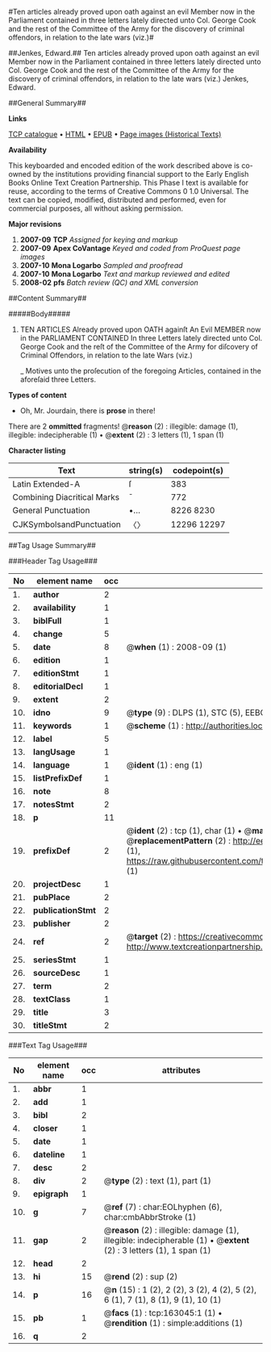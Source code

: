 #Ten articles already proved upon oath against an evil Member now in the Parliament contained in three letters lately directed unto Col. George Cook and the rest of the Committee of the Army for the discovery of criminal offendors, in relation to the late wars (viz.)#

##Jenkes, Edward.##
Ten articles already proved upon oath against an evil Member now in the Parliament contained in three letters lately directed unto Col. George Cook and the rest of the Committee of the Army for the discovery of criminal offendors, in relation to the late wars (viz.)
Jenkes, Edward.

##General Summary##

**Links**

[TCP catalogue](http://www.ota.ox.ac.uk/tcp/)  • 
[HTML](http://tei.it.ox.ac.uk/tcp/Texts-HTML/free/A87/A87545.html)  • 
[EPUB](http://tei.it.ox.ac.uk/tcp/Texts-EPUB/free/A87/A87545.epub) • 
[Page images (Historical Texts)](https://data.historicaltexts.jisc.ac.uk/view?pubId=eebo-99869940e&pageId=eebo-99869940e-163045-1)

**Availability**

This keyboarded and encoded edition of the
	       work described above is co-owned by the institutions
	       providing financial support to the Early English Books
	       Online Text Creation Partnership. This Phase I text is
	       available for reuse, according to the terms of Creative
	       Commons 0 1.0 Universal. The text can be copied,
	       modified, distributed and performed, even for
	       commercial purposes, all without asking permission.

**Major revisions**

1. __2007-09__ __TCP__ *Assigned for keying and markup*
1. __2007-09__ __Apex CoVantage__ *Keyed and coded from ProQuest page images*
1. __2007-10__ __Mona Logarbo__ *Sampled and proofread*
1. __2007-10__ __Mona Logarbo__ *Text and markup reviewed and edited*
1. __2008-02__ __pfs__ *Batch review (QC) and XML conversion*

##Content Summary##

#####Body#####

1. TEN ARTICLES Already proved upon OATH againſt An Evil MEMBER now in the PARLIAMENT CONTAINED In three Letters lately directed unto Col. George Cook and the reſt of the Committee of the Army for diſcovery of Criminal Offendors, in relation to the late Wars (viz.)

    _ Motives unto the proſecution of the foregoing Articles, contained in the aforeſaid three Letters.

**Types of content**

  * Oh, Mr. Jourdain, there is **prose** in there!

There are 2 **ommitted** fragments! 
 @__reason__ (2) : illegible: damage (1), illegible: indecipherable (1)  •  @__extent__ (2) : 3 letters (1), 1 span (1)

**Character listing**


|Text|string(s)|codepoint(s)|
|---|---|---|
|Latin Extended-A|ſ|383|
|Combining             Diacritical Marks|̄|772|
|General Punctuation|•…|8226 8230|
|CJKSymbolsandPunctuation|〈〉|12296 12297|

##Tag Usage Summary##

###Header Tag Usage###

|No|element name|occ|attributes|
|---|---|---|---|
|1.|__author__|2||
|2.|__availability__|1||
|3.|__biblFull__|1||
|4.|__change__|5||
|5.|__date__|8| @__when__ (1) : 2008-09 (1)|
|6.|__edition__|1||
|7.|__editionStmt__|1||
|8.|__editorialDecl__|1||
|9.|__extent__|2||
|10.|__idno__|9| @__type__ (9) : DLPS (1), STC (5), EEBO-CITATION (1), PROQUEST (1), VID (1)|
|11.|__keywords__|1| @__scheme__ (1) : http://authorities.loc.gov/ (1)|
|12.|__label__|5||
|13.|__langUsage__|1||
|14.|__language__|1| @__ident__ (1) : eng (1)|
|15.|__listPrefixDef__|1||
|16.|__note__|8||
|17.|__notesStmt__|2||
|18.|__p__|11||
|19.|__prefixDef__|2| @__ident__ (2) : tcp (1), char (1)  •  @__matchPattern__ (2) : ([0-9\-]+):([0-9IVX]+) (1), (.+) (1)  •  @__replacementPattern__ (2) : http://eebo.chadwyck.com/downloadtiff?vid=$1&page=$2 (1), https://raw.githubusercontent.com/textcreationpartnership/Texts/master/tcpchars.xml#$1 (1)|
|20.|__projectDesc__|1||
|21.|__pubPlace__|2||
|22.|__publicationStmt__|2||
|23.|__publisher__|2||
|24.|__ref__|2| @__target__ (2) : https://creativecommons.org/publicdomain/zero/1.0/ (1), http://www.textcreationpartnership.org/docs/. (1)|
|25.|__seriesStmt__|1||
|26.|__sourceDesc__|1||
|27.|__term__|2||
|28.|__textClass__|1||
|29.|__title__|3||
|30.|__titleStmt__|2||


###Text Tag Usage###

|No|element name|occ|attributes|
|---|---|---|---|
|1.|__abbr__|1||
|2.|__add__|1||
|3.|__bibl__|2||
|4.|__closer__|1||
|5.|__date__|1||
|6.|__dateline__|1||
|7.|__desc__|2||
|8.|__div__|2| @__type__ (2) : text (1), part (1)|
|9.|__epigraph__|1||
|10.|__g__|7| @__ref__ (7) : char:EOLhyphen (6), char:cmbAbbrStroke (1)|
|11.|__gap__|2| @__reason__ (2) : illegible: damage (1), illegible: indecipherable (1)  •  @__extent__ (2) : 3 letters (1), 1 span (1)|
|12.|__head__|2||
|13.|__hi__|15| @__rend__ (2) : sup (2)|
|14.|__p__|16| @__n__ (15) : 1 (2), 2 (2), 3 (2), 4 (2), 5 (2), 6 (1), 7 (1), 8 (1), 9 (1), 10 (1)|
|15.|__pb__|1| @__facs__ (1) : tcp:163045:1 (1)  •  @__rendition__ (1) : simple:additions (1)|
|16.|__q__|2||
